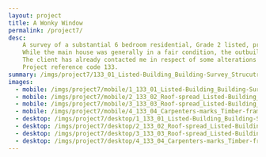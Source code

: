 ```yaml
---
layout: project
title: A Wonky Window
permalink: /project7/
desc:
    A survey of a substantial 6 bedroom residential, Grade 2 listed, property with a large range of outbuildings to the rear.<br><br>
    While the main house was generally in a fair condition, the outbuilding had some significant structural defects.  The survey also required inspection of rarely accessed roof voids in order to provide a complete detailed survey report of the property.  As well as assisting in identifying potential defects and repairs, this level of inspection enables a better understanding of a property’s historic significance, which is necessary when looking to alter a listed building.<br><br>
    The client has already contacted me in respect of some alterations they require further advice on.<br><br>
    Project reference code 133.
summary: /imgs/project7/133_01_Listed-Building_Building-Survey_Strucutral-Survey_Pre-aquisition_Building-Defects_Historic_Town-House.jpg
images:
  - mobile: /imgs/project7/mobile/1_133_01_Listed-Building_Building-Survey_Strucutral-Survey_Pre-aquisition_Building-Defects_Historic_Town-House_M.jpg
  - mobile: /imgs/project7/mobile/2_133_02_Roof-spread_Listed-Building_Building-Survey_Strucutral-Survey_Pre-aquisition_Building-Defects_Historic_Town-House_M.jpg
  - mobile: /imgs/project7/mobile/3_133_03_Roof-spread_Listed-Building_Building-Survey_Strucutral-Survey_Pre-aquisition_Building-Defects_Historic_Town-House_M.jpg
  - mobile: /imgs/project7/mobile/4_133_04_Carpenters-marks_Timber-frame_Listed-Building_Building-Survey_Strucutral-Survey_Pre-aquisition_Building-Defects_Historic_Town-House_M.jpg
  - desktop: /imgs/project7/desktop/1_133_01_Listed-Building_Building-Survey_Strucutral-Survey_Pre-aquisition_Building-Defects_Historic_Town-House_DT.jpg
  - desktop: /imgs/project7/desktop/2_133_02_Roof-spread_Listed-Building_Building-Survey_Strucutral-Survey_Pre-aquisition_Building-Defects_Historic_Town-House_DT.jpg
  - desktop: /imgs/project7/desktop/3_133_03_Roof-spread_Listed-Building_Building-Survey_Strucutral-Survey_Pre-aquisition_Building-Defects_Historic_Town-House_DT.jpg
  - desktop: /imgs/project7/desktop/4_133_04_Carpenters-marks_Timber-frame_Listed-Building_Building-Survey_Strucutral-Survey_Pre-aquisition_Building-Defects_Historic_Town-House_DT.jpg
---
```

